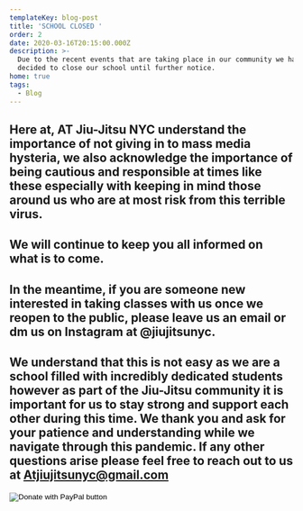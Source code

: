 ```yaml
---
templateKey: blog-post
title: 'SCHOOL CLOSED '
order: 2
date: 2020-03-16T20:15:00.000Z
description: >-
  Due to the recent events that are taking place in our community we have
  decided to close our school until further notice. 
home: true
tags:
  - Blog
---
```

## Here at, AT Jiu-Jitsu NYC understand the importance of not giving in to mass media hysteria, we also acknowledge the importance of being cautious and responsible at times like these especially with keeping in mind those around us who are at most risk from this terrible virus.

## We will continue to keep you all informed on what is to come.

## In the meantime, if you are someone new interested in taking classes with us once we reopen to the public, please leave us an email or dm us on Instagram at @jiujitsunyc.

## We understand that this is not easy as we are a school filled with incredibly dedicated students however as part of the Jiu-Jitsu community it is important for us to stay strong and support each other during this time. We thank you and ask for your patience and understanding while we navigate through this pandemic. If any other questions arise please feel free to reach out to us at Atjiujitsunyc@gmail.com

<form action="https://www.paypal.com/cgi-bin/webscr" method="post" target="_top">

<input type="hidden" name="cmd" value="_s-xclick" />

<input type="hidden" name="hosted_button_id" value="K733G86UG6S8A" />

<input type="image" src="https://www.paypalobjects.com/en_US/i/btn/btn_donateCC_LG.gif" border="0" name="submit" title="PayPal - The safer, easier way to pay online!" alt="Donate with PayPal button" />

<img alt="" border="0" src="https://www.paypal.com/en_US/i/scr/pixel.gif" width="1" height="1" />

</form>
